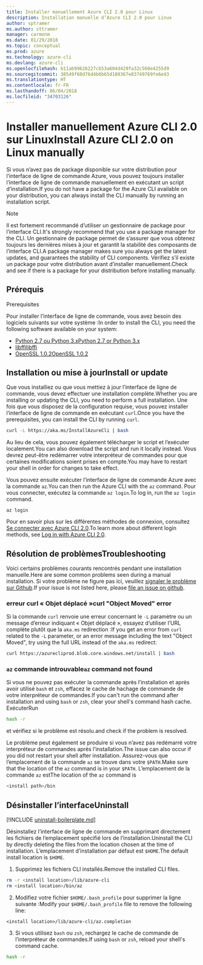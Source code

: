 ```yaml
---
title: Installer manuellement Azure CLI 2.0 pour Linux
description: Installation manuelle d’Azure CLI 2.0 pour Linux
author: sptramer
ms.author: sttramer
manager: carmonm
ms.date: 01/29/2018
ms.topic: conceptual
ms.prod: azure
ms.technology: azure-cli
ms.devlang: azure-cli
ms.openlocfilehash: b11ab99626227cb53a604d429fa32c560e4255d9
ms.sourcegitcommit: 38549f60d76d4b6b65d180367e83749769fe6e43
ms.translationtype: HT
ms.contentlocale: fr-FR
ms.lasthandoff: 06/04/2018
ms.locfileid: "34703126"
---
```

# <a name="install-azure-cli-20-on-linux-manually"></a><span data-ttu-id="860e1-103">Installer manuellement Azure CLI 2.0 sur Linux</span><span class="sxs-lookup"><span data-stu-id="860e1-103">Install Azure CLI 2.0 on Linux manually</span></span>

<span data-ttu-id="860e1-104">Si vous n’avez pas de package disponible sur votre distribution pour l’interface de ligne de commande Azure, vous pouvez toujours installer l’interface de ligne de commande manuellement en exécutant un script d’installation.</span><span class="sxs-lookup"><span data-stu-id="860e1-104">If you do not have a package for the Azure CLI available on your distribution, you can always install the CLI manually by running an installation script.</span></span>

> [!NOTE]
> <span data-ttu-id="860e1-105">Il est fortement recommandé d’utiliser un gestionnaire de package pour l’interface CLI.</span><span class="sxs-lookup"><span data-stu-id="860e1-105">It's strongly recommend that you use a package manager for the CLI.</span></span> <span data-ttu-id="860e1-106">Un gestionnaire de package permet de s’assurer que vous obtenez toujours les dernières mises à jour et garantit la stabilité des composants de l’interface CLI.</span><span class="sxs-lookup"><span data-stu-id="860e1-106">A package manager makes sure you always get the latest updates, and guarantees the stability of CLI components.</span></span> <span data-ttu-id="860e1-107">Vérifiez s’il existe un package pour votre distribution avant d’installer manuellement.</span><span class="sxs-lookup"><span data-stu-id="860e1-107">Check and see if there is a package for your distribution before installing manually.</span></span>

## <a name="prerequisites"></a><span data-ttu-id="860e1-108">Prérequis
</span><span class="sxs-lookup"><span data-stu-id="860e1-108">Prerequisites</span></span>

<span data-ttu-id="860e1-109">Pour installer l’interface de ligne de commande, vous avez besoin des logiciels suivants sur votre système :</span><span class="sxs-lookup"><span data-stu-id="860e1-109">In order to install the CLI, you need the following software available on your system:</span></span>

* [<span data-ttu-id="860e1-110">Python 2.7 ou Python 3.x</span><span class="sxs-lookup"><span data-stu-id="860e1-110">Python 2.7 or Python 3.x</span></span>](https://www.python.org/downloads/)
* [<span data-ttu-id="860e1-111">libffi</span><span class="sxs-lookup"><span data-stu-id="860e1-111">libffi</span></span>](https://sourceware.org/libffi/)
* [<span data-ttu-id="860e1-112">OpenSSL 1.0.2</span><span class="sxs-lookup"><span data-stu-id="860e1-112">OpenSSL 1.0.2</span></span>](https://www.openssl.org/source/)

## <a name="install-or-update"></a><span data-ttu-id="860e1-113">Installation ou mise à jour</span><span class="sxs-lookup"><span data-stu-id="860e1-113">Install or update</span></span>

<span data-ttu-id="860e1-114">Que vous installiez ou que vous mettiez à jour l’interface de ligne de commande, vous devez effectuer une installation complète.</span><span class="sxs-lookup"><span data-stu-id="860e1-114">Whether you are installing or updating the CLI, you need to perform a full installation.</span></span> <span data-ttu-id="860e1-115">Une fois que vous disposez de la configuration requise, vous pouvez installer l’interface de ligne de commande en exécutant `curl`.</span><span class="sxs-lookup"><span data-stu-id="860e1-115">Once you have the prerequisites, you can install the CLI by running `curl`.</span></span>

```bash
curl -L https://aka.ms/InstallAzureCli | bash
```

<span data-ttu-id="860e1-116">Au lieu de cela, vous pouvez également télécharger le script et l’exécuter localement.</span><span class="sxs-lookup"><span data-stu-id="860e1-116">You can also download the script and run it locally instead.</span></span> <span data-ttu-id="860e1-117">Vous devrez peut-être redémarrer votre interpréteur de commandes pour que certaines modifications soient prises en compte.</span><span class="sxs-lookup"><span data-stu-id="860e1-117">You may have to restart your shell in order for changes to take effect.</span></span> 

<span data-ttu-id="860e1-118">Vous pouvez ensuite exécuter l’interface de ligne de commande Azure avec la commande `az`.</span><span class="sxs-lookup"><span data-stu-id="860e1-118">You can then run the Azure CLI with the `az` command.</span></span> <span data-ttu-id="860e1-119">Pour vous connecter, exécutez la commande `az login`.</span><span class="sxs-lookup"><span data-stu-id="860e1-119">To log in, run the `az login` command.</span></span>

```azurecli
az login
```

<span data-ttu-id="860e1-120">Pour en savoir plus sur les différentes méthodes de connexion, consultez [Se connecter avec Azure CLI 2.0](authenticate-azure-cli.md).</span><span class="sxs-lookup"><span data-stu-id="860e1-120">To learn more about different login methods, see [Log in with Azure CLI 2.0](authenticate-azure-cli.md).</span></span>

## <a name="troubleshooting"></a><span data-ttu-id="860e1-121">Résolution de problèmes</span><span class="sxs-lookup"><span data-stu-id="860e1-121">Troubleshooting</span></span>

<span data-ttu-id="860e1-122">Voici certains problèmes courants rencontrés pendant une installation manuelle.</span><span class="sxs-lookup"><span data-stu-id="860e1-122">Here are some common problems seen during a manual installation.</span></span> <span data-ttu-id="860e1-123">Si votre problème ne figure pas ici, veuillez [signaler le problème sur Github](https://github.com/Azure/azure-cli/issues).</span><span class="sxs-lookup"><span data-stu-id="860e1-123">If your issue is not listed here, please [file an issue on github](https://github.com/Azure/azure-cli/issues).</span></span>
### <a name="curl-object-moved-error"></a><span data-ttu-id="860e1-124">erreur curl « Objet déplacé »</span><span class="sxs-lookup"><span data-stu-id="860e1-124">curl "Object Moved" error</span></span>

<span data-ttu-id="860e1-125">Si la commande `curl` renvoie une erreur concernant le `-L` paramètre ou un message d’erreur indiquant « Objet déplacé », essayez d’utiliser l’URL complète plutôt que la `aka.ms` redirection :</span><span class="sxs-lookup"><span data-stu-id="860e1-125">If you get an error from `curl` related to the `-L` parameter, or an error message including the text "Object Moved", try using the full URL instead of the `aka.ms` redirect:</span></span>

```bash
curl https://azurecliprod.blob.core.windows.net/install | bash
```

### <a name="az-command-not-found"></a><span data-ttu-id="860e1-126">`az` commande introuvable</span><span class="sxs-lookup"><span data-stu-id="860e1-126">`az` command not found</span></span>

<span data-ttu-id="860e1-127">Si vous ne pouvez pas exécuter la commande après l’installation et après avoir utilisé `bash` et `zsh`, effacez le cache de hachage de commande de votre interpréteur de commandes.</span><span class="sxs-lookup"><span data-stu-id="860e1-127">If you can't run the command after installation and using `bash` or `zsh`, clear your shell's command hash cache.</span></span> <span data-ttu-id="860e1-128">Exécuter</span><span class="sxs-lookup"><span data-stu-id="860e1-128">Run</span></span>

```bash
hash -r
```

<span data-ttu-id="860e1-129">et vérifiez si le problème est résolu.</span><span class="sxs-lookup"><span data-stu-id="860e1-129">and check if the problem is resolved.</span></span>

<span data-ttu-id="860e1-130">Le problème peut également se produire si vous n’avez pas redémarré votre interpréteur de commandes après l’installation.</span><span class="sxs-lookup"><span data-stu-id="860e1-130">The issue can also occur if you did not restart your shell after installation.</span></span> <span data-ttu-id="860e1-131">Assurez-vous que l’emplacement de la commande `az` se trouve dans votre `$PATH`.</span><span class="sxs-lookup"><span data-stu-id="860e1-131">Make sure that the location of the `az` command is in your `$PATH`.</span></span> <span data-ttu-id="860e1-132">L’emplacement de la commande `az` est</span><span class="sxs-lookup"><span data-stu-id="860e1-132">The location of the `az` command is</span></span>

```bash
<install path>/bin
```

## <a name="uninstall"></a><span data-ttu-id="860e1-133">Désinstaller l’interface</span><span class="sxs-lookup"><span data-stu-id="860e1-133">Uninstall</span></span>

[!INCLUDE [uninstall-boilerplate.md](includes/uninstall-boilerplate.md)]

<span data-ttu-id="860e1-134">Désinstallez l’interface de ligne de commande en supprimant directement les fichiers de l’emplacement spécifié lors de l’installation.</span><span class="sxs-lookup"><span data-stu-id="860e1-134">Uninstall the CLI by directly deleting the files from the location chosen at the time of installation.</span></span> <span data-ttu-id="860e1-135">L’emplacement d’installation par défaut est `$HOME`.</span><span class="sxs-lookup"><span data-stu-id="860e1-135">The default install location is `$HOME`.</span></span>

1. <span data-ttu-id="860e1-136">Supprimez les fichiers CLI installés.</span><span class="sxs-lookup"><span data-stu-id="860e1-136">Remove the installed CLI files.</span></span>

  ```bash
  rm -r <install location>/lib/azure-cli
  rm <install location>/bin/az
  ```
2. <span data-ttu-id="860e1-137">Modifiez votre fichier `$HOME/.bash_profile` pour supprimer la ligne suivante :</span><span class="sxs-lookup"><span data-stu-id="860e1-137">Modify your `$HOME/.bash_profile` file to remove the following line:</span></span>

  ```text
  <install location>/lib/azure-cli/az.completion
  ```

3. <span data-ttu-id="860e1-138">Si vous utilisez `bash` ou `zsh`, rechargez le cache de commande de l’interpréteur de commandes.</span><span class="sxs-lookup"><span data-stu-id="860e1-138">If using `bash` or `zsh`, reload your shell's command cache.</span></span>

  ```bash
  hash -r
  ```
